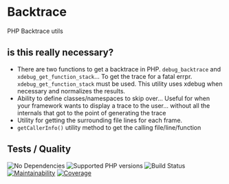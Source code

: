 # Backtrace
PHP Backtrace utils

## is this really necessary?
* There are two functions to get a backtrace in PHP.  `debug_backtrace` and `xdebug_get_function_stack`...  To get the trace for a fatal errpr. `xdebug_get_function_stack` must be used.
This utility uses xdebug when necessary and normalizes the results.
* Ability to define classes/namespaces to skip over...  Useful for when your framework wants to display a trace to the user... without all the internals that got to the point of generating the trace
* Utility for getting the surrounding file lines for each frame.
* `getCallerInfo()` utility method to get the calling file/line/function

## Tests / Quality

![No Dependencies](https://img.shields.io/badge/dependencies-none-333333.svg)
![Supported PHP versions](https://img.shields.io/static/v1?label=PHP&message=5.4%20-%208.2&color=blue)
![Build Status](https://img.shields.io/github/actions/workflow/status/bkdotcom/Backtrace/phpunit.yml.svg?logo=github)
[![Maintainability](https://img.shields.io/codeclimate/maintainability/bkdotcom/Backtrace.svg?logo=codeclimate)](https://codeclimate.com/github/bkdotcom/Backtrace)
[![Coverage](https://img.shields.io/codeclimate/coverage-letter/bkdotcom/Backtrace.svg?logo=codeclimate)](https://codeclimate.com/github/bkdotcom/Backtrace)
